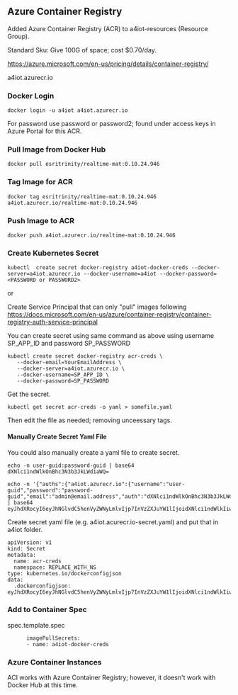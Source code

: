 ## Azure Container Registry

Added Azure Container Registry (ACR) to a4iot-resources (Resource Group).  

Standard Sku: Give 100G of space; cost $0.70/day.

https://azure.microsoft.com/en-us/pricing/details/container-registry/

a4iot.azurecr.io

### Docker Login

```
docker login -u a4iot a4iot.azurecr.io
```

For password use password or password2; found under access keys in Azure Portal for this ACR.

### Pull Image from Docker Hub

```
docker pull esritrinity/realtime-mat:0.10.24.946
```

### Tag Image for ACR

```
docker tag esritrinity/realtime-mat:0.10.24.946  a4iot.azurecr.io/realtime-mat:0.10.24.946
```

### Push Image to ACR

```
docker push a4iot.azurecr.io/realtime-mat:0.10.24.946
```

### Create Kubernetes Secret 


``` 
kubectl  create secret docker-registry a4iot-docker-creds --docker-server=a4iot.azurecr.io --docker-username=a4iot --docker-password=<PASSWORD or PASSWORD2>
```

or 

Create Service Principal that can only "pull" images following https://docs.microsoft.com/en-us/azure/container-registry/container-registry-auth-service-principal

You can create secret using same command as above using username SP_APP_ID and password SP_PASSWORD  
```
kubectl create secret docker-registry acr-creds \
   --docker-email=YourEmailAddress \
   --docker-server=a4iot.azurecr.io \
   --docker-username=SP_APP_ID \
   --docker-password=SP_PASSWORD 
```

Get the secret. 

```
kubectl get secret acr-creds -o yaml > somefile.yaml
```

Then edit the file as needed; removing unceessary tags. 


#### Manually Create Secret Yaml File

You could also manually create a yaml file to create secret. 

```
echo -n user-guid:password-guid | base64
dXNlci1ndWlkOnBhc3N3b3JkLWd1aWQ=
```

```
echo -n '{"auths":{"a4iot.azurecr.io":{"username":"user-guid","password":"password-guid","email":"admin@email.address","auth":"dXNlci1ndWlkOnBhc3N3b3JkLWd1aWQ"}}}' | base64
eyJhdXRocyI6eyJhNGlvdC5henVyZWNyLmlvIjp7InVzZXJuYW1lIjoidXNlci1ndWlkIiwicGFzc3dvcmQiOiJwYXNzd29yZC1ndWlkIiwiZW1haWwiOiJhZG1pbkBlbWFpbC5hZGRyZXNzIiwiYXV0aCI6ImRYTmxjaTFuZFdsa09uQmhjM04zYjNKa0xXZDFhV1EifX19
```

Create secret yaml file (e.g. a4iot.acurecr.io-secret.yaml) and put that in a4iot folder.

```
apiVersion: v1
kind: Secret
metadata:
  name: acr-creds
  namespace: REPLACE_WITH_NS
type: kubernetes.io/dockerconfigjson
data:
  .dockerconfigjson: eyJhdXRocyI6eyJhNGlvdC5henVyZWNyLmlvIjp7InVzZXJuYW1lIjoidXNlci1ndWlkIiwicGFzc3dvcmQiOiJwYXNzd29yZC1ndWlkIiwiZW1haWwiOiJhZG1pbkBlbWFpbC5hZGRyZXNzIiwiYXV0aCI6ImRYTmxjaTFuZFdsa09uQmhjM04zYjNKa0xXZDFhV1EifX19
```



### Add to Container Spec

spec.template.spec

```
      imagePullSecrets:
      - name: a4iot-docker-creds
```

### Azure Container Instances

ACI works with Azure Container Registry; however, it doesn't work with Docker Hub at this time.


